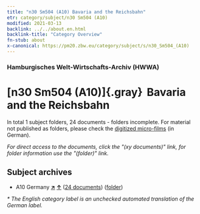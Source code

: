 ```yaml
---
title: "n30 Sm504 (A10) Bavaria and the Reichsbahn"
etr: category/subject/n30 Sm504 (A10)
modified: 2021-03-13
backlink: ../../about.en.html
backlink-title: "Category Overview"
fn-stub: about
x-canonical: https://pm20.zbw.eu/category/subject/s/n30_Sm504_(A10)
---
```


### Hamburgisches Welt-Wirtschafts-Archiv (HWWA)
# [n30 Sm504 (A10)]{.gray}&#8201; Bavaria and the Reichsbahn&#160; 





In total 1 subject folders, 24 documents - folders incomplete.
For material not published as folders, please check the [digitized micro-films](/film/h1_sh.de.html) (in German).

_For direct access to the documents, click the "(xy documents)" link, for folder information use the "(folder)" link._

## Subject archives


- A10 Germany [**&nearr;**](../../../geo/i/126128/about.en.html "Germany (all folders)") [**&uarr;**](../../../geo/about.en.html#A10 "Country category system") (<a href="https://pm20.zbw.eu/dfgview/sh/126128,145553" title="about: Germany : Bavaria and the Reichsbahn" target="_blank">24 documents</a>) ([folder](../../../../folder/sh/1261xx/126128/1455xx/145553/about.en.html))


_* The English category label is an unchecked automated translation of the German label._

